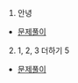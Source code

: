 1. 안녕
* [문제풀이](https://ht.oopy.io/a51cdbe2-c1a7-464b-88c0-35c097fda855)
2. 1, 2, 3 더하기 5
* [문제풀이](https://ht.oopy.io/08ca9a62-faa0-48fa-b5f3-978eed66d592)